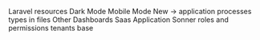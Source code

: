 Laravel resources
Dark Mode
Mobile Mode
New -> application processes
types in files
Other Dashboards
Saas Application
Sonner
roles and permissions
tenants base

